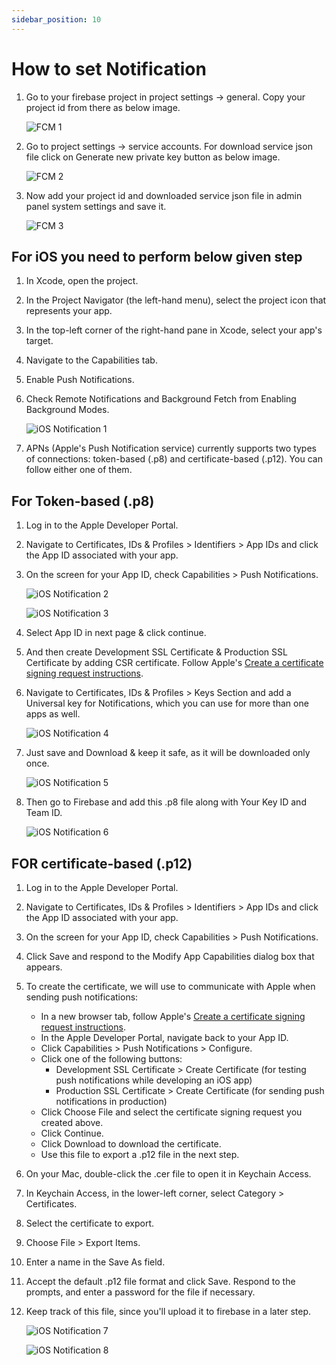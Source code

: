 ```yaml
---
sidebar_position: 10
---
```


# How to set Notification

1. Go to your firebase project in project settings -> general. Copy your project id from there as below image.

   ![FCM 1](/images/app/fcm_11.png)

2. Go to project settings -> service accounts. For download service json file click on Generate new private key button as below image.

   ![FCM 2](/images/app/fcm_12.png)

3. Now add your project id and downloaded service json file in admin panel system settings and save it.

   ![FCM 3](/images/app/fcm4.png)

## For iOS you need to perform below given step

1. In Xcode, open the project.
2. In the Project Navigator (the left-hand menu), select the project icon that represents your app.
3. In the top-left corner of the right-hand pane in Xcode, select your app's target.
4. Navigate to the Capabilities tab.
5. Enable Push Notifications.
6. Check Remote Notifications and Background Fetch from Enabling Background Modes.

   ![iOS Notification 1](/images/app/iosNotification1.png)

7. APNs (Apple's Push Notification service) currently supports two types of connections: token-based (.p8) and certificate-based (.p12). You can follow either one of them.

## For Token-based (.p8)

1. Log in to the Apple Developer Portal.
2. Navigate to Certificates, IDs & Profiles > Identifiers > App IDs and click the App ID associated with your app.
3. On the screen for your App ID, check Capabilities > Push Notifications.

   ![iOS Notification 2](/images/app/iosNotification2.png)

   ![iOS Notification 3](/images/app/iosNotification3.png)

4. Select App ID in next page & click continue.
5. And then create Development SSL Certificate & Production SSL Certificate by adding CSR certificate. Follow Apple's [Create a certificate signing request instructions](https://help.apple.com/developer-account/).
6. Navigate to Certificates, IDs & Profiles > Keys Section and add a Universal key for Notifications, which you can use for more than one apps as well.

   ![iOS Notification 4](/images/app/iosNotification4.png)

7. Just save and Download & keep it safe, as it will be downloaded only once.

   ![iOS Notification 5](/images/app/iosNotification5.png)

8. Then go to Firebase and add this .p8 file along with Your Key ID and Team ID.

   ![iOS Notification 6](/images/app/iosNotification6.png)

## FOR certificate-based (.p12)

1. Log in to the Apple Developer Portal.
2. Navigate to Certificates, IDs & Profiles > Identifiers > App IDs and click the App ID associated with your app.
3. On the screen for your App ID, check Capabilities > Push Notifications.
4. Click Save and respond to the Modify App Capabilities dialog box that appears.
5. To create the certificate, we will use to communicate with Apple when sending push notifications:

   - In a new browser tab, follow Apple's [Create a certificate signing request instructions](https://help.apple.com/developer-account/#/devbfa00fef7).
   - In the Apple Developer Portal, navigate back to your App ID.
   - Click Capabilities > Push Notifications > Configure.
   - Click one of the following buttons:
     - Development SSL Certificate > Create Certificate (for testing push notifications while developing an iOS app)
     - Production SSL Certificate > Create Certificate (for sending push notifications in production)
   - Click Choose File and select the certificate signing request you created above.
   - Click Continue.
   - Click Download to download the certificate.
   - Use this file to export a .p12 file in the next step.

6. On your Mac, double-click the .cer file to open it in Keychain Access.
7. In Keychain Access, in the lower-left corner, select Category > Certificates.
8. Select the certificate to export.
9. Choose File > Export Items.
10. Enter a name in the Save As field.
11. Accept the default .p12 file format and click Save. Respond to the prompts, and enter a password for the file if necessary.
12. Keep track of this file, since you'll upload it to firebase in a later step.

    ![iOS Notification 7](/images/app/iosNotification7.png)

    ![iOS Notification 8](/images/app/iosNotification8.png)
